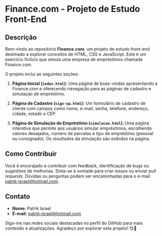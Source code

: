 # Finance.com - Projeto de Estudo Front-End

## Descrição

Bem-vindo ao repositório **Finance.com**, um projeto de estudo front-end destinado a explorar conceitos de HTML, CSS e JavaScript. Este é um exercício fictício que simula uma empresa de empréstimos chamada Finance.com.

O projeto inclui as seguintes seções:

1. **Página Inicial (`index.html`):** Uma página de boas-vindas apresentando a Finance.com e oferecendo navegação para as páginas de cadastro e simulação de empréstimo.


2. **Página de Cadastro (`sign-up.html`):** Um formulário de cadastro de cliente com campos como nome, e-mail, senha, telefone, endereço, cidade, estado e CEP.


3. **Página de Simulação de Empréstimo (`simulacao.html`):** Uma página interativa que permite aos usuários simular empréstimos, escolhendo valores desejados, número de parcelas e tipo de empréstimo (pessoal ou consignado). Os resultados da simulação são exibidos na página.


## Como Contribuir

Você é encorajado a contribuir com feedback, identificação de bugs ou sugestões de melhorias. Sinta-se à vontade para criar *issues* ou enviar *pull requests*. Dúvidas ou perguntas podem ser encaminhadas para o e-mail patrik-israel@hotmail.com.

## Contato

- **Nome:** Patrik Israel
- **E-mail:** patrik-israel@hotmail.com

Siga-me nas redes sociais destacadas no perfil do GitHub para mais conteúdo e atualizações. Agradeço por explorar este projeto! 😊🚀
